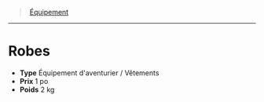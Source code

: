 ﻿---
!Equipment
Type: Équipement d'aventurier / Vêtements
Price: 1 po
Weight: 2 kg
Id: equipment_hd.md#robes
ParentLink: equipment_hd.md#Équipement
Name: Robes
ParentName: Équipement
NameLevel: 1
---
> [Équipement](hd_equipment.md)

---

# Robes

- **Type** Équipement d'aventurier / Vêtements
- **Prix** 1 po
- **Poids** 2 kg

